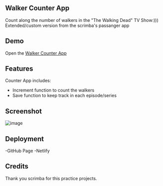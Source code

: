 ## Walker Counter App
Count along the number of walkers in the "The Walking Dead" TV Show:)))
Extended/custom version from the scrimba's passanger app

## Demo
Open the [Walker Counter App]([https://deploy-preview-1--walkercounter.netlify.app/index2])

## Features
Counter App includes:
- Increment function to count the walkers
- Save function to keep track in each episode/series

## Screenshot
![image](https://user-images.githubusercontent.com/117180862/212567951-8490690d-12fa-4399-87ca-d5b8639451f1.png)

## Deployment
-GitHub Page
-Netlify

## Credits
Thank you scrimba for this practice projects.

